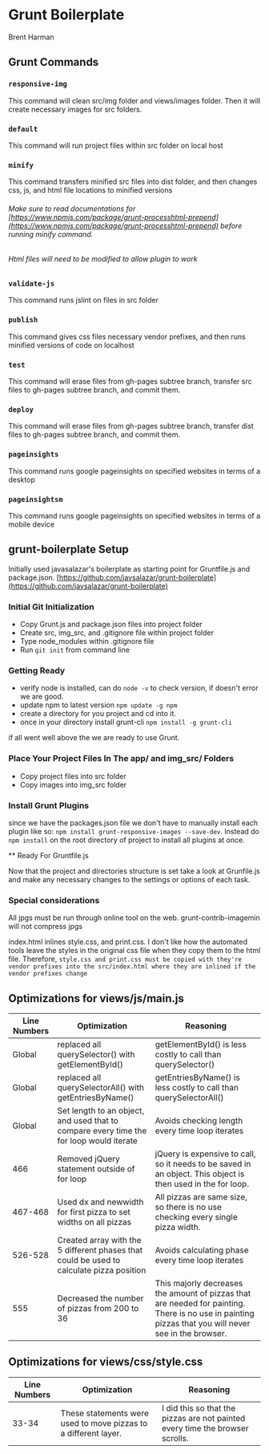 # Grunt Boilerplate
Brent Harman

## Grunt Commands

### `responsive-img`

This command will clean src/img folder and views/images folder.  Then it will create necessary images for src folders.

### `default`

This command will run project files within src folder on local host

### `minify`

This command transfers minified src files into dist folder, and then changes css, js, and html file locations to minified versions

###### Make sure to read documentations for [https://www.npmjs.com/package/grunt-processhtml-prepend](https://www.npmjs.com/package/grunt-processhtml-prepend) before running minify command.

###### Html files will need to be modified to allow plugin to work

### `validate-js`

This command runs jslint on files in src folder

### `publish`

This command gives css files necessary vendor prefixes, and then runs minified versions of code on localhost

### `test`

This command will erase files from gh-pages subtree branch, transfer src files to gh-pages subtree branch, and commit them.

### `deploy`

This command will erase files from gh-pages subtree branch, transfer dist files to gh-pages subtree branch, and commit them.

### `pageinsights`

This command runs google pageinsights on specified websites in terms of a desktop

### `pageinsightsm`

This command runs google pageinsights on specified websites in terms of a mobile device

## grunt-boilerplate Setup
Initially used javasalazar's boilerplate as starting point for Gruntfile.js and package.json. [https://github.com/javsalazar/grunt-boilerplate](https://github.com/javsalazar/grunt-boilerplate)

### Initial Git Initialization
  * Copy Grunt.js and package.json files into project folder
  * Create src, img_src, and .gitignore file within project folder
  * Type node_modules within .gitignore file
  * Run `git init` from command line

### Getting Ready

* verify node is installed, can do `node -v` to check version, if doesn't error we are good.
* update npm to latest version `npm update -g npm`
* create a directory for you project and cd into it.
* once in your directory install grunt-cli `npm install -g grunt-cli`

if all went well above the we are ready to use Grunt.  

### Place Your Project Files In The app/ and img_src/ Folders

* Copy project files into src folder
* Copy images into img_src folder

### Install Grunt Plugins

since we have the packages.json file we don't have to manually install each plugin like so: `npm install grunt-responsive-images --save-dev`.  Instead do `npm install` on the root directory of project to install all plugins at once.

** Ready For Gruntfile.js

Now that the project and directories structure is set take a look at Grunfile.js and make any necessary changes to the settings or options of each task.

### Special considerations

All jpgs must be run through online tool on the web.  grunt-contrib-imagemin will not compress jpgs

index.html inlines style.css, and print.css.  I don't like how the automated tools leave the styles in the original css file when they copy them to the html file.  Therefore, `style.css and print.css must be copied with they're vendor prefixes into the src/index.html where they are inlined if the vendor prefixes change`

## Optimizations for views/js/main.js

|Line Numbers|Optimization|Reasoning|
|-------|------------|-----------|
|Global|replaced all querySelector() with getElementById()|getElementById() is less costly to call than querySelector()|
|Global|replaced all querySelectorAll() with getEntriesByName()|getEntriesByName() is less costly to call than querySelectorAll()|
|Global|Set length to an object, and used that to compare every time the for loop would iterate|Avoids checking length every time loop iterates|
|466|Removed jQuery statement outside of for loop|jQuery is expensive to call, so it needs to be saved in an object.  This object is then used in the for loop.|
|467-468|Used dx and newwidth for first pizza to set widths on all pizzas| All pizzas are same size, so there is no use checking every single pizza width.|
|526-528|Created array with the 5 different phases that could be used to calculate pizza position|Avoids calculating phase every time loop iterates|
|555|Decreased the number of pizzas from 200 to 36| This majorly decreases the amount of pizzas that are needed for painting.  There is no use in painting pizzas that you will never see in the browser.|

## Optimizations for views/css/style.css

|Line Numbers|Optimization|Reasoning|
|-------|------------|-----------|
|33-34|These statements were used to move pizzas to a different layer.| I did this so that the pizzas are not painted every time the browser scrolls.|
